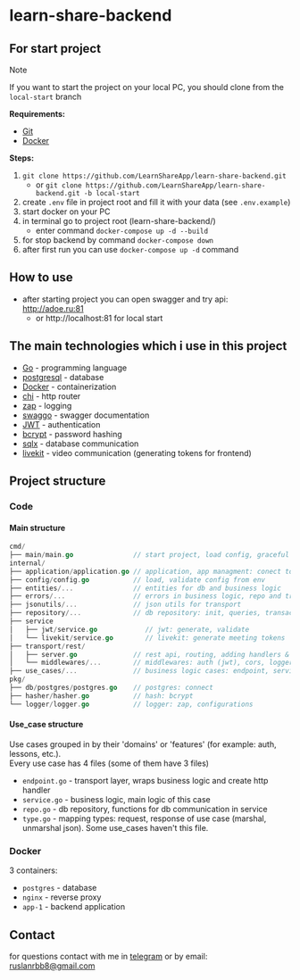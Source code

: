 # learn-share-backend

## For start project

> [!Note]
> If you want to start the project on your local PC, you should clone from the `local-start` branch

**Requirements:**

* [Git](https://git-scm.com/)
* [Docker](https://www.docker.com/)

**Steps:**

1. `git clone https://github.com/LearnShareApp/learn-share-backend.git`
    * or `git clone https://github.com/LearnShareApp/learn-share-backend.git -b local-start`
2. create `.env` file in project root and fill it with your data (see `.env.example`)
3. start docker on your PC
4. in terminal go to project root (learn-share-backend/)
    * enter command `docker-compose up -d --build`
5. for stop backend by command `docker-compose down`
6. after first run you can use `docker-compose up -d` command


## How to use

* after starting project you can open swagger and try api: http://adoe.ru:81
    * or http://localhost:81 for local start

## The main technologies which i use in this project

* [Go](https://go.dev/) - programming language
* [postgresql](https://www.postgresql.org/) - database
* [Docker](https://www.docker.com/) - containerization
* [chi](https://github.com/go-chi/chi) - http router
* [zap](https://github.com/uber-go/zap) - logging
* [swaggo](https://github.com/swaggo/swag) - swagger documentation
* [JWT](https://jwt.io/) - authentication
* [bcrypt](https://pkg.go.dev/golang.org/x/crypto/bcrypt) - password hashing
* [sqlx](https://github.com/jmoiron/sqlx) - database communication
* [livekit](https://livekit.io/) - video communication (generating tokens for frontend)

## Project structure

### Code
#### Main structure
```go
cmd/
├── main/main.go               // start project, load config, graceful shutdown
internal/
├── application/application.go // application, app managment: conect to db, logger, create/run/stop server
├── config/config.go           // load, validate config from env
├── entities/...               // entities for db and business logic
├── errors/...                 // errors in business logic, repo and transport
├── jsonutils/...              // json utils for transport
├── repository/...             // db repository: init, queries, transactions
├── service
│   ├── jwt/service.go            // jwt: generate, validate
│   └── livekit/service.go        // livekit: generate meeting tokens
├── transport/rest/
│   ├── server.go              // rest api, routing, adding handlers & middlewares
│   └── middlewares/...        // middlewares: auth (jwt), cors, logger
├── use_cases/...              // business logic cases: endpoint, service, repo, type
pkg/
├── db/postgres/postgres.go    // postgres: connect
├── hasher/hasher.go           // hash: bcrypt
└── logger/logger.go           // logger: zap, configurations
```
#### Use_case structure
Use cases grouped in by their 'domains' or 'features' (for example: auth, lessons, etc.).<br>
Every use case has 4 files (some of them have 3 files)
* `endpoint.go` - transport layer, wraps business logic and create http handler
* `service.go` - business logic, main logic of this case
* `repo.go` - db repository, functions for db communication in service
* `type.go` - mapping types: request, response of use case (marshal, unmarshal json). Some use_cases haven't this file.

### Docker
3 containers:
* `postgres` - database
* `nginx` - reverse proxy
* `app-1` - backend application
## Contact

for questions contact with me in [telegram](https://t.me/Ruslan20007) or by email: ruslanrbb8@gmail.com
